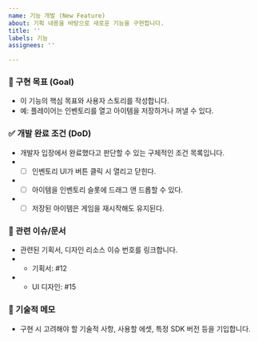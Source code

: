 ```yaml
---
name: 기능 개발 (New Feature)
about: 기획 내용을 바탕으로 새로운 기능을 구현합니다.
title: ''
labels: 기능
assignees: ''

---
```


### 🎯 구현 목표 (Goal)
* 이 기능의 핵심 목표와 사용자 스토리를 작성합니다.
* 예: 플레이어는 인벤토리를 열고 아이템을 저장하거나 꺼낼 수 있다.

### ✅ 개발 완료 조건 (DoD)
* 개발자 입장에서 완료했다고 판단할 수 있는 구체적인 조건 목록입니다.
* - [ ] 인벤토리 UI가 버튼 클릭 시 열리고 닫힌다.
* - [ ] 아이템을 인벤토리 슬롯에 드래그 앤 드롭할 수 있다.
* - [ ] 저장된 아이템은 게임을 재시작해도 유지된다.

### 🔗 관련 이슈/문서
* 관련된 기획서, 디자인 리소스 이슈 번호를 링크합니다.
* - 기획서: #12
* - UI 디자인: #15

### 📝 기술적 메모
* 구현 시 고려해야 할 기술적 사항, 사용할 에셋, 특정 SDK 버전 등을 기입합니다.
